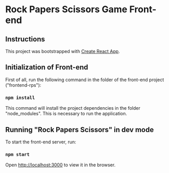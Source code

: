 # Rock Papers Scissors Game Front-end

## Instructions

This project was bootstrapped with [Create React App](https://github.com/facebook/create-react-app).

## Initialization of Front-end

First of all, run the following command in the folder of the front-end project ("frontend-rps"):

### `npm install`

This command will install the project dependencies in the folder "node_modules". This is necessary to run the application.

## Running "Rock Papers Scissors" in dev mode

To start the front-end server, run:

### `npm start`

Open [http://localhost:3000](http://localhost:3000) to view it in the browser.

